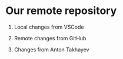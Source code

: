 # Our remote repository

1. Local changes from VSCode

2. Remote changes from GitHub

3. Changes from Anton Takhayev